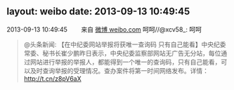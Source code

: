 layout: weibo
date: 2013-09-13 10:49:45
---
<meta name="referrer" content="no-referrer" />

2013-09-13 10:49:45  &nbsp;&nbsp;&nbsp;&nbsp;&nbsp;&nbsp; 来自 <a href="http://weibo.com/" rel="nofollow">微博 weibo.com</a>
呵呵//@xcv58_: 呵呵
>  @头条新闻: 【在中纪委网站举报将获唯一查询码 只有自己能看】中央纪委常委、秘书长崔少鹏昨日表示，中央纪委监察部网站无广告无分站，每位通过网站进行举报的举报人，都能得到一个唯一的查询码，只有自己能看，可以及时查询举报的受理情况。查办案件将第一时间网络发布。详情：http://t.cn/z8pV6aX ​​​
